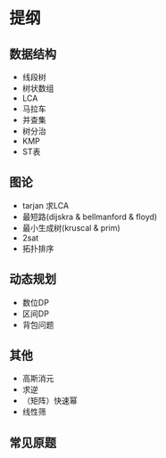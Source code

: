 # 提纲
## 数据结构
- 线段树
- 树状数组
- LCA
- 马拉车
- 并查集
- 树分治
- KMP
- ST表

## 图论
- tarjan 求LCA
- 最短路(dijskra & bellmanford & floyd)
- 最小生成树(kruscal & prim)
- 2sat
- 拓扑排序

## 动态规划
- 数位DP
- 区间DP
- 背包问题

## 其他
- 高斯消元
- 求逆
- （矩阵）快速幂
- 线性筛

## 常见原题
